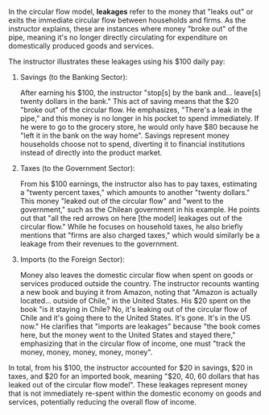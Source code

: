 In the circular flow model, **leakages** refer to the money that "leaks out" or exits the immediate circular flow between households and firms. As the instructor explains, these are instances where money "broke out" of the pipe, meaning it's no longer directly circulating for expenditure on domestically produced goods and services.

The instructor illustrates these leakages using his $100 daily pay:

1. Savings (to the Banking Sector):
    
    After earning his $100, the instructor "stop[s] by the bank and... leave[s] twenty dollars in the bank." This act of saving means that the $20 "broke out" of the circular flow. He emphasizes, "There's a leak in the pipe," and this money is no longer in his pocket to spend immediately. If he were to go to the grocery store, he would only have $80 because he "left it in the bank on the way home". Savings represent money households choose not to spend, diverting it to financial institutions instead of directly into the product market.
    
2. Taxes (to the Government Sector):
    
    From his $100 earnings, the instructor also has to pay taxes, estimating a "twenty percent taxes," which amounts to another "twenty dollars." This money "leaked out of the circular flow" and "went to the government," such as the Chilean government in his example. He points out that "all the red arrows on here [the model] leakages out of the circular flow." While he focuses on household taxes, he also briefly mentions that "firms are also charged taxes," which would similarly be a leakage from their revenues to the government.
    
3. Imports (to the Foreign Sector):
    
    Money also leaves the domestic circular flow when spent on goods or services produced outside the country. The instructor recounts wanting a new book and buying it from Amazon, noting that "Amazon is actually located... outside of Chile," in the United States. His $20 spent on the book "is it staying in Chile? No, it's leaking out of the circular flow of Chile and it's going there to the United States. It's gone. It's in the US now." He clarifies that "imports are leakages" because "the book comes here, but the money went to the United States and stayed there," emphasizing that in the circular flow of income, one must "track the money, money, money, money, money".
    

In total, from his $100, the instructor accounted for $20 in savings, $20 in taxes, and $20 for an imported book, meaning "$20, 40, 60 dollars that has leaked out of the circular flow model". These leakages represent money that is not immediately re-spent within the domestic economy on goods and services, potentially reducing the overall flow of income.